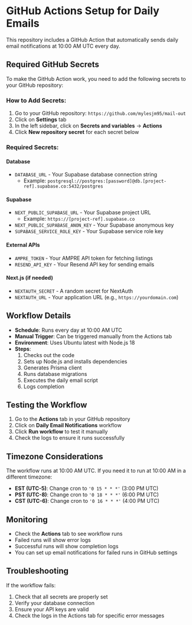 # GitHub Actions Setup for Daily Emails

This repository includes a GitHub Action that automatically sends daily email notifications at 10:00 AM UTC every day.

## Required GitHub Secrets

To make the GitHub Action work, you need to add the following secrets to your GitHub repository:

### How to Add Secrets:
1. Go to your GitHub repository: `https://github.com/mylesjm95/mail-out`
2. Click on **Settings** tab
3. In the left sidebar, click on **Secrets and variables** → **Actions**
4. Click **New repository secret** for each secret below

### Required Secrets:

#### Database
- `DATABASE_URL` - Your Supabase database connection string
  - Example: `postgresql://postgres:[password]@db.[project-ref].supabase.co:5432/postgres`

#### Supabase
- `NEXT_PUBLIC_SUPABASE_URL` - Your Supabase project URL
  - Example: `https://[project-ref].supabase.co`
- `NEXT_PUBLIC_SUPABASE_ANON_KEY` - Your Supabase anonymous key
- `SUPABASE_SERVICE_ROLE_KEY` - Your Supabase service role key

#### External APIs
- `AMPRE_TOKEN` - Your AMPRE API token for fetching listings
- `RESEND_API_KEY` - Your Resend API key for sending emails

#### Next.js (if needed)
- `NEXTAUTH_SECRET` - A random secret for NextAuth
- `NEXTAUTH_URL` - Your application URL (e.g., `https://yourdomain.com`)

## Workflow Details

- **Schedule**: Runs every day at 10:00 AM UTC
- **Manual Trigger**: Can be triggered manually from the Actions tab
- **Environment**: Uses Ubuntu latest with Node.js 18
- **Steps**:
  1. Checks out the code
  2. Sets up Node.js and installs dependencies
  3. Generates Prisma client
  4. Runs database migrations
  5. Executes the daily email script
  6. Logs completion

## Testing the Workflow

1. Go to the **Actions** tab in your GitHub repository
2. Click on **Daily Email Notifications** workflow
3. Click **Run workflow** to test it manually
4. Check the logs to ensure it runs successfully

## Timezone Considerations

The workflow runs at 10:00 AM UTC. If you need it to run at 10:00 AM in a different timezone:

- **EST (UTC-5)**: Change cron to `'0 15 * * *'` (3:00 PM UTC)
- **PST (UTC-8)**: Change cron to `'0 18 * * *'` (6:00 PM UTC)
- **CST (UTC-6)**: Change cron to `'0 16 * * *'` (4:00 PM UTC)

## Monitoring

- Check the **Actions** tab to see workflow runs
- Failed runs will show error logs
- Successful runs will show completion logs
- You can set up email notifications for failed runs in GitHub settings

## Troubleshooting

If the workflow fails:
1. Check that all secrets are properly set
2. Verify your database connection
3. Ensure your API keys are valid
4. Check the logs in the Actions tab for specific error messages
